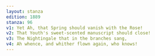 ```yaml
---
layout: stanza
edition: 1889
stanza: 96
v1: Yet Ah, that Spring should vanish with the Rose!
v2: That Youth's sweet-scented manuscript should close!
v3: The Nightingale that in the branches sang,
v4: Ah whence, and whither flown again, who knows!
---
```

